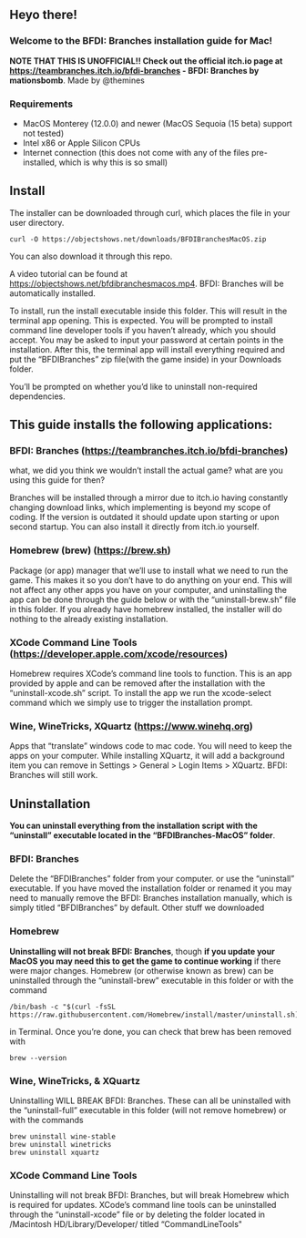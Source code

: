 ## Heyo there!

### Welcome to the BFDI: Branches installation guide for Mac!

**NOTE THAT THIS IS UNOFFICIAL!! Check out the official itch.io page at https://teambranches.itch.io/bfdi-branches - BFDI: Branches by mationsbomb**. Made by @themines

### Requirements
- MacOS Monterey (12.0.0) and newer (MacOS Sequoia (15 beta) support not tested)
- Intel x86 or Apple Silicon CPUs
- Internet connection (this does not come with any of the files pre-installed, which is why this is so small)

## Install

The installer can be downloaded through curl, which places the file in your user directory.

```
curl -O https://objectshows.net/downloads/BFDIBranchesMacOS.zip
```

You can also download it through this repo.

A video tutorial can be found at https://objectshows.net/bfdibranchesmacos.mp4.
BFDI: Branches will be automatically installed.

To install, run the install executable inside this folder. This will result in the terminal app opening. This is expected. You will be prompted to install command line developer tools if you haven’t already, which you should accept. You may be asked to input your password at certain points in the installation. After this, the terminal app will install everything required and put the “BFDIBranches” zip file(with the game inside) in your Downloads folder.

You’ll be prompted on whether you’d like to uninstall non-required dependencies.

## This guide installs the following applications:

### BFDI: Branches (https://teambranches.itch.io/bfdi-branches)

what, we did you think we wouldn’t install the actual game? what are you using this guide for then?

Branches will be installed through a mirror due to itch.io having constantly changing download links, which implementing is beyond my scope of coding. If the version is outdated it should update upon starting or upon second startup. You can also install it directly from itch.io yourself.

### Homebrew (brew) (https://brew.sh)

Package (or app) manager that we’ll use to install what we need to run the game. This makes it so you don’t have to do anything on your end. This will not affect any other apps you have on your computer, and uninstalling the app can be done through the guide below or with the “uninstall-brew.sh” file in this folder. If you already have homebrew installed, the installer will do nothing to the already existing installation.

### XCode Command Line Tools (https://developer.apple.com/xcode/resources) 

Homebrew requires XCode’s command line tools to function. This is an app provided by apple and can be removed after the installation with the “uninstall-xcode.sh” script. To install the app we run the xcode-select command which we simply use to trigger the installation prompt.

### Wine, WineTricks, XQuartz (https://www.winehq.org)
Apps that “translate” windows code to mac code. You will need to keep the apps on your computer. While installing XQuartz, it will add a background item you can remove in Settings > General > Login Items > XQuartz. BFDI: Branches will still work.

## Uninstallation

**You can uninstall everything from the installation script with the “uninstall” executable located in the “BFDIBranches-MacOS” folder**.

### BFDI: Branches

Delete the “BFDIBranches” folder from your computer. or use the “uninstall” executable. If you have moved the installation folder or renamed it you may need to manually remove the BFDI: Branches installation manually, which is simply titled “BFDIBranches” by default.
Other stuff we downloaded

### Homebrew

**Uninstalling will not break BFDI: Branches**, though **if you update your MacOS you may need this to get the game to continue working** if there were major changes.
Homebrew (or otherwise known as brew) can be uninstalled through the “uninstall-brew” executable in this folder or with the command
```
/bin/bash -c "$(curl -fsSL https://raw.githubusercontent.com/Homebrew/install/master/uninstall.sh)"
```
in Terminal.
Once you’re done, you can check that brew has been removed with
```
brew --version
```

### Wine, WineTricks, & XQuartz
Uninstalling WILL BREAK BFDI: Branches.
These can all be uninstalled with the “uninstall-full” executable in this folder (will not remove homebrew) or with the commands
```
brew uninstall wine-stable
brew uninstall winetricks
brew uninstall xquartz
```

### XCode Command Line Tools
Uninstalling will not break BFDI: Branches, but will break Homebrew which is required for updates.
XCode’s command line tools can be uninstalled through the “uninstall-xcode” file or by deleting the folder located in /Macintosh HD/Library/Developer/ titled “CommandLineTools"
